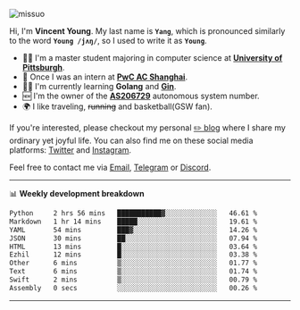 <p align="left"> <img src="https://komarev.com/ghpvc/?username=missuo&label=Profile%20views&color=0e75b6&style=flat" alt="missuo" /> </p>


Hi, I'm **Vincent Young**. My last name is **`Yang`**, which is pronounced similarly to the word **`Young /jʌŋ/`**, so I used to write it as **`Young`**. 

-  👨‍🎓 I'm a master student majoring in computer science at [**University of Pittsburgh**](https://www.pitt.edu).
-  💼 Once I was an intern at **[PwC AC Shanghai](https://www.linkedin.com/company/pwc-ac-shanghai/)**.
-  👨‍💻 I'm currently learning **Golang** and [**Gin**](https://github.com/gin-gonic/gin).
-  🆕 I'm the owner of the **[AS206729](https://bgp.tools/AS206729)** autonomous system number.
-  🌍 I like traveling, ~~running~~ and basketball(GSW fan).

If you're interested, please checkout my personal [✏️ blog](https://missuo.me/) where I share my ordinary yet joyful life. You can also find me on these social media platforms: [Twitter](https://twitter.com/m1ssuo) and [Instagram](https://www.instagram.com/m1ssuo).

Feel free to contact me via <a href="mailto:i@yyt.moe">Email</a>, [Telegram](https://t.me/missuo) or [Discord](https://discordapp.com/users/missuo#7448).

-------

📊 **Weekly development breakdown**
<!--START_SECTION:waka-->

```txt
Python     2 hrs 56 mins   ███████████▓░░░░░░░░░░░░░   46.61 %
Markdown   1 hr 14 mins    █████░░░░░░░░░░░░░░░░░░░░   19.61 %
YAML       54 mins         ███▓░░░░░░░░░░░░░░░░░░░░░   14.26 %
JSON       30 mins         ██░░░░░░░░░░░░░░░░░░░░░░░   07.94 %
HTML       13 mins         █░░░░░░░░░░░░░░░░░░░░░░░░   03.64 %
Ezhil      12 mins         █░░░░░░░░░░░░░░░░░░░░░░░░   03.38 %
Other      6 mins          ▒░░░░░░░░░░░░░░░░░░░░░░░░   01.77 %
Text       6 mins          ▒░░░░░░░░░░░░░░░░░░░░░░░░   01.74 %
Swift      2 mins          ▒░░░░░░░░░░░░░░░░░░░░░░░░   00.79 %
Assembly   0 secs          ░░░░░░░░░░░░░░░░░░░░░░░░░   00.26 %
```

<!--END_SECTION:waka-->

-------
